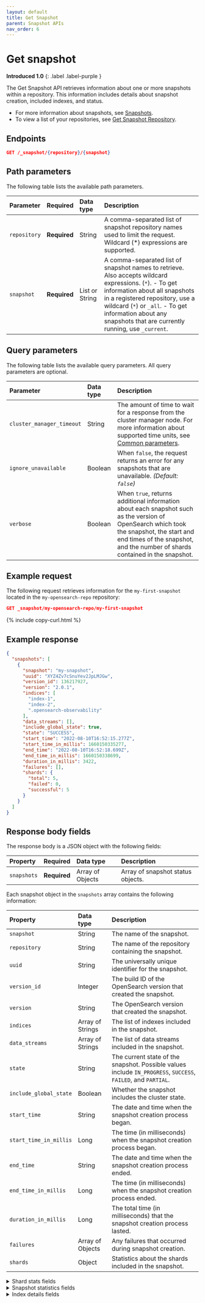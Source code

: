 ```yaml
---
layout: default
title: Get Snapshot
parent: Snapshot APIs
nav_order: 6
---
```


# Get snapshot
**Introduced 1.0**
{: .label .label-purple }

The Get Snapshot API retrieves information about one or more snapshots within a repository. This information includes details about snapshot creation, included indexes, and status.

* For more information about snapshots, see [Snapshots]({{site.url}}{{site.baseurl}}/opensearch/snapshots/index/).
* To view a list of your repositories, see [Get Snapshot Repository]({{site.url}}{{site.baseurl}}/api-reference/snapshots/get-snapshot-repository/).


<!-- spec_insert_start
api: snapshot.get
component: endpoints
-->
## Endpoints
```json
GET /_snapshot/{repository}/{snapshot}
```
<!-- spec_insert_end -->


<!-- spec_insert_start
api: snapshot.get
component: path_parameters
-->
## Path parameters

The following table lists the available path parameters.

| Parameter | Required | Data type | Description |
| :--- | :--- | :--- | :--- |
| `repository` | **Required** | String | A comma-separated list of snapshot repository names used to limit the request. Wildcard (*) expressions are supported. |
| `snapshot` | **Required** | List or String | A comma-separated list of snapshot names to retrieve. Also accepts wildcard expressions. (`*`). - To get information about all snapshots in a registered repository, use a wildcard (`*`) or `_all`. - To get information about any snapshots that are currently running, use `_current`. |

<!-- spec_insert_end -->

<!-- spec_insert_start
api: snapshot.get
component: query_parameters
include_deprecated: false
-->
## Query parameters

The following table lists the available query parameters. All query parameters are optional.

| Parameter | Data type | Description |
| :--- | :--- | :--- |
| `cluster_manager_timeout` | String | The amount of time to wait for a response from the cluster manager node. For more information about supported time units, see [Common parameters]({{site.url}}{{site.baseurl}}/api-reference/common-parameters/#time-units). |
| `ignore_unavailable` | Boolean | When `false`, the request returns an error for any snapshots that are unavailable. _(Default: `false`)_ |
| `verbose` | Boolean | When `true`, returns additional information about each snapshot such as the version of OpenSearch which took the snapshot, the start and end times of the snapshot, and the number of shards contained in the snapshot. |

<!-- spec_insert_end -->

<!-- spec_insert_start
api: snapshot.get
component: request_body_parameters
-->
<!-- API snapshot.get does NOT have a request_body_parameters component -->
<!-- spec_insert_end -->



## Example request

The following request retrieves information for the `my-first-snapshot` located in the `my-opensearch-repo` repository:

````json
GET _snapshot/my-opensearch-repo/my-first-snapshot
````
{% include copy-curl.html %}

## Example response

```json
{
  "snapshots": [
    {
      "snapshot": "my-snapshot",
      "uuid": "XYZ4Zv7cSnuYev2JpLMJGw",
      "version_id": 136217927,
      "version": "2.0.1",
      "indices": [
        "index-1",
        "index-2",
        ".opensearch-observability"
      ],
      "data_streams": [],
      "include_global_state": true,
      "state": "SUCCESS",
      "start_time": "2022-08-10T16:52:15.277Z",
      "start_time_in_millis": 1660150335277,
      "end_time": "2022-08-10T16:52:18.699Z",
      "end_time_in_millis": 1660150338699,
      "duration_in_millis": 3422,
      "failures": [],
      "shards": {
        "total": 5,
        "failed": 0,
        "successful": 5
      }
    }
  ]
}
```

## Response body fields

The response body is a JSON object with the following fields:

| Property | Required | Data type | Description |
| :--- | :--- | :--- | :--- |
| `snapshots` | **Required** | Array of Objects | Array of snapshot status objects. |

Each snapshot object in the `snapshots` array contains the following information:

| Property | Data type | Description |
| :--- | :--- | :--- |
| `snapshot` | String | The name of the snapshot. |
| `repository` | String | The name of the repository containing the snapshot. |
| `uuid` | String | The universally unique identifier for the snapshot. |
| `version_id` | Integer | The build ID of the OpenSearch version that created the snapshot. |
| `version` | String | The OpenSearch version that created the snapshot. |
| `indices` | Array of Strings | The list of indexes included in the snapshot. |
| `data_streams` | Array of Strings | The list of data streams included in the snapshot. |
| `state` | String | The current state of the snapshot. Possible values include `IN_PROGRESS`, `SUCCESS`, `FAILED`, and `PARTIAL`. |
| `include_global_state` | Boolean | Whether the snapshot includes the cluster state. |
| `start_time` | String | The date and time when the snapshot creation process began. |
| `start_time_in_millis` | Long | The time (in milliseconds) when the snapshot creation process began. |
| `end_time` | String | The date and time when the snapshot creation process ended. |
| `end_time_in_millis` | Long | The time (in milliseconds) when the snapshot creation process ended. |
| `duration_in_millis` | Long | The total time (in milliseconds) that the snapshot creation process lasted. |
| `failures` | Array of Objects | Any failures that occurred during snapshot creation. |
| `shards` | Object | Statistics about the shards included in the snapshot. |

<details markdown="block">
  <summary>
    Shard stats fields
  </summary>
  {: .text-delta}

The `shards` object contains the following fields:

| Property | Data type | Description |
| :--- | :--- | :--- |
| `total` | Integer | The total number of shards included in the snapshot. |
| `failed` | Integer | The number of shards that failed to be stored in the repository. |
| `successful` | Integer | The number of shards successfully stored in the repository. |

</details>

<details markdown="block">
  <summary>
    Snapshot statistics fields
  </summary>
  {: .text-delta}

The `stats` object contains the following fields:

| Property | Data type | Description |
| :--- | :--- | :--- |
| `incremental` | Object | Statistics about incremental snapshot data, including `file_count` and `size_in_bytes`. |
| `total` | Object | Statistics about total snapshot data, including `file_count` and `size_in_bytes`. |
| `start_time_in_millis` | Integer | The time (in milliseconds) when the snapshot process began. |
| `time_in_millis` | Integer | Total time (in milliseconds) the snapshot process took. |

</details>

<details markdown="block">
  <summary>
    Index details fields
  </summary>
  {: .text-delta}

For each index in the `indices` object, the response includes:

| Property | Data type | Description |
| :--- | :--- | :--- |
| `shards_stats` | Object | Statistics about index shards, including counts for various states. |
| `stats` | Object | Detailed statistics about the index snapshot. |
| `shards` | Object | Information about individual shards, including their stage and statistics. |

</details>
